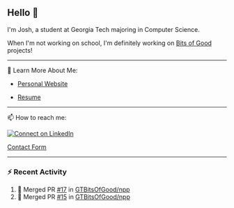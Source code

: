 ## Hello 👋

I'm Josh, a student at Georgia Tech majoring in Computer Science.

When I'm not working on school, I'm definitely working on [Bits of Good](https://bitsofgood.org) projects!

---

📖 Learn More About Me:

* [Personal Website](https://mcfarl.in)

* [Resume](https://www.dropbox.com/s/xak4fdv0h2ghhhy/JoshuaMcFarlin_Resume.pdf?dl=0)

---

📫 How to reach me:

[![Connect on LinkedIn](https://img.shields.io/badge/--linkedin?label=LinkedIn&logo=LinkedIn&style=social)](https://www.linkedin.com/in/joshmcfarlin)

[Contact Form](https://mcfarl.in/contact)

---

### :zap: Recent Activity

<!--START_SECTION:activity-->
1. 🎉 Merged PR [#17](https://github.com//GTBitsOfGood/npp/pull/17) in [GTBitsOfGood/npp](https://github.com//GTBitsOfGood/npp)
2. 🎉 Merged PR [#15](https://github.com//GTBitsOfGood/npp/pull/15) in [GTBitsOfGood/npp](https://github.com//GTBitsOfGood/npp)
<!--END_SECTION:activity-->
